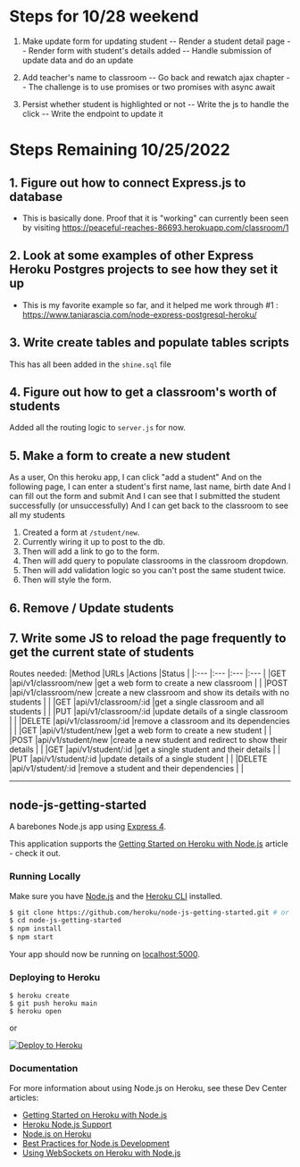 # Steps for 10/28 weekend 

1. Make update form for updating student 
-- Render a student detail page 
-- Render form with student's details added 
-- Handle submission of update data and do an update 

2. Add teacher's name to classroom 
-- Go back and rewatch ajax chapter
-- The challenge is to use promises or two promises with async await 

3. Persist whether student is highlighted or not 
-- Write the js to handle the click 
-- Write the endpoint to update it 



# Steps Remaining 10/25/2022

## 1. Figure out how to connect Express.js to database 
- This is basically done. Proof that it is "working" can currently been seen by visiting 
https://peaceful-reaches-86693.herokuapp.com/classroom/1

## 2. Look at some examples of other Express Heroku Postgres projects to see how they set it up
- This is my favorite example so far, and it helped me work through #1 : https://www.taniarascia.com/node-express-postgresql-heroku/

## 3. Write create tables and populate tables scripts 
This has all been added in the `shine.sql` file 

## 4. Figure out how to get a classroom's worth of students
Added all the routing logic to `server.js` for now. 

## 5. Make a form to create a new student 
  As a user, 
  On this heroku app, 
  I can click "add a student"
  And on the following page, 
  I can enter a student's first name, last name, birth date 
  And I can fill out the form and submit 
  And I can see that I submitted the student successfully (or unsuccessfully) 
  And I can get back to the classroom to see all my students 

1. Created a form at `/student/new`. 
2. Currently wiring it up to post to the db. 
3. Then will add a link to go to the form. 
4. Then will add query to populate classrooms in the classroom dropdown. 
5. Then will add validation logic so you can't post the same student twice. 
6. Then will style the form. 

## 6. Remove / Update students 


## 7. Write some JS to reload the page frequently to get the current state of students 



Routes needed: 
|Method     |URLs                     |Actions                                                        |Status |
|:---       |:---                     |:---                                                           |:---   |
|GET        |api/v1/classroom/new     |get a web form to create a new classroom                       |       |
|POST       |api/v1/classroom/new     |create a new classroom and show its details with no students   |       |
|GET        |api/v1/classroom/:id     |get a single classroom and all students                        |       |
|PUT        |api/v1/classroom/:id     |update details of a single classroom                           |       |
|DELETE     |api/v1/classroom/:id     |remove a classroom and its dependencies                        |       |
|GET        |api/v1/student/new       |get a web form to create a new student                         |       |
|POST       |api/v1/student/new       |create a new student and redirect to show their details        |       |
|GET        |api/v1/student/:id       |get a single student and their details                         |       |
|PUT        |api/v1/student/:id       |update details of a single student                             |       |
|DELETE     |api/v1/student/:id       |remove a student and their dependencies                        |       |


-----------

## node-js-getting-started

A barebones Node.js app using [Express 4](http://expressjs.com/).

This application supports the [Getting Started on Heroku with Node.js](https://devcenter.heroku.com/articles/getting-started-with-nodejs) article - check it out.

### Running Locally

Make sure you have [Node.js](http://nodejs.org/) and the [Heroku CLI](https://cli.heroku.com/) installed.

```sh
$ git clone https://github.com/heroku/node-js-getting-started.git # or clone your own fork
$ cd node-js-getting-started
$ npm install
$ npm start
```

Your app should now be running on [localhost:5000](http://localhost:5000/).

### Deploying to Heroku

```
$ heroku create
$ git push heroku main
$ heroku open
```
or

[![Deploy to Heroku](https://www.herokucdn.com/deploy/button.svg)](https://heroku.com/deploy)

### Documentation

For more information about using Node.js on Heroku, see these Dev Center articles:

- [Getting Started on Heroku with Node.js](https://devcenter.heroku.com/articles/getting-started-with-nodejs)
- [Heroku Node.js Support](https://devcenter.heroku.com/articles/nodejs-support)
- [Node.js on Heroku](https://devcenter.heroku.com/categories/nodejs)
- [Best Practices for Node.js Development](https://devcenter.heroku.com/articles/node-best-practices)
- [Using WebSockets on Heroku with Node.js](https://devcenter.heroku.com/articles/node-websockets)
